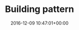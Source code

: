 ---
title:		"Building pattern"
type:		"photos"
mediatype:		"upload"
location:		"Berlin, Germany"
date:		"2016-12-09 10:47:01+00:00"
album:		"experimental"
filename:		"building-pattern.md"
series:		"architecture"
weight: 	3
cl_public_id:		"experimental/building-pattern"
cl_version:		1497004427
format:		"tiff"
bytes:		2869740
width:		2158
height:		1440
colours:
- "#EDEDED"
- "#292929"
- "#878787"
exposure_mode:		"Auto"
program:		"Aperture-priority AE"
aperture:		"2.8"
focal_length:		"70.0 mm"
iso:		"200"
shutter_speed:		"1/500"
metering:		"Multi-segment"
flash:		"Off, Did not fire"
white_balance:		"Custom"
colour_temp:		"5400"
has_crop:		"true"
orientation:		"Horizontal (normal)"
camera_model:		"NIKON D800"
lens_info:		"24-70mm f/2.8"
artist:		"No artist info"
x_resolution:		"300"
y_resolution:		"300"
---